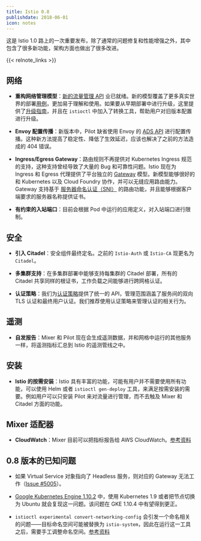 ```yaml
---
title: Istio 0.8
publishdate: 2018-06-01
icon: notes
---
```


这是 Istio 1.0 路上的一次重要发布，除了通常的问题修复和性能增强之外，其中包含了很多新功能，架构方面也做出了很多改进。

{{< relnote_links >}}

## 网络

- **重构网络管理模型**：[新的流量管理 API](/zh/blog/2018/v1alpha3-routing/) 业已就绪。新的模型覆盖了更多真实世界的部署[用例](/zh/docs/tasks/traffic-management/)，更加易于理解和使用。如果要从早期部署中进行升级，这里提供了[升级指南](/zh/docs/setup/kubernetes/upgrade/)，并且在 `istioctl` 中加入了转换工具，帮助用户对旧版本配置进行升级。

- **Envoy 配置传播**：新版本中，Pilot 缺省使用 Envoy 的 [ADS API](https://github.com/envoyproxy/data-plane-api/blob/master/XDS_PROTOCOL.md) 进行配置传播。这种新方法提高了稳定性、降低了生效延迟，应该也解决了之前的方法造成的 404 错误。

- **Ingress/Egress Gateway**：路由规则不再提供对 Kubernetes Ingress 规范的支持，这种支持曾经导致了大量的 Bug 和可靠性问题。Istio 现在为 Ingress 和 Egress 代理提供了平台独立的 [Gateway](/zh/docs/concepts/traffic-management/#gateway) 模型。新模型能够很好的和 Kubernetes 以及 Cloud Foundry 协作，并可以无缝应用路由能力。Gateway 支持基于 [服务器命名认证（SNI）](https://en.wikipedia.org/wiki/Server_Name_Indication) 的路由功能，并且能够根据客户端要求的服务器名称提供证书。

- **有约束的入站端口**：目前会根据 Pod 中运行的应用定义，对入站端口进行限制。

## 安全

- **引入 Citadel**：安全组件最终定名。之前的 `Istio-Auth` 或 `Istio-CA` 现更名为 `Citadel`。

- **多集群支持**：在多集群部署中能够支持每集群的 Citadel 部署，所有的 Citadel 共享同样的根证书，工作负载之间能够进行跨网格认证。

- **认证策略**：我们为[认证策略](/zh/docs/tasks/security/authn-policy/)提供了统一的 API，管理范围涵盖了服务间的双向 TLS 认证和最终用户认证。我们推荐使用认证策略来管理认证的相关行为。

## 遥测

- **自发报告**：Mixer 和 Pilot 现在会生成遥测数据，并和网格中运行的其他服务一样，将遥测指标汇总到 Istio 的遥测管线之中。

## 安装

- **Istio 的按需安装**：Istio 具有丰富的功能，可能有用户并不需要使用所有功能，可以使用 Helm 或者 `istioctl gen-deploy` 工具，来满足按需安装的需要。例如用户可以只安装 Pilot 来对流量进行管理，而不去触及 Mixer 和 Citadel 方面的功能。

## Mixer 适配器

- **CloudWatch**：Mixer 目前可以把指标报告给 AWS CloudWatch。[参考资料](/docs/reference/config/policy-and-telemetry/adapters/cloudwatch/)

## 0.8 版本的已知问题

- 如果 Virtual Service 对象指向了 Headless 服务，则对应的 Gateway 无法工作（[Issue #5005](https://github.com/istio/istio/issues/5005)）。

- [Google Kubernetes Engine 1.10.2](https://github.com/istio/istio/issues/5723) 中，使用 Kubernetes 1.9 或者把节点切换为 Ubuntu 就会复现这一问题。该问题在 GKE 1.10.4 中有望得到更正。

- `istioctl experimental convert-networking-config` 会引发一个命名相关的问题——目标命名空间可能被替换为 `istio-system`，因此在运行这一工具之后，需要手工调整命名空间。[参考资料](https://github.com/istio/istio/issues/5817)
